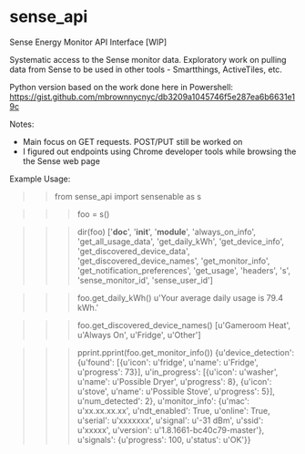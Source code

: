 # sense_api
Sense Energy Monitor API Interface [WIP]

Systematic access to the Sense monitor data. Exploratory work on pulling data from Sense
to be used in other tools - Smartthings, ActiveTiles, etc. 

Python version based on the work done here in Powershell:
https://gist.github.com/mbrownnycnyc/db3209a1045746f5e287ea6b6631e19c

Notes:

- Main focus on GET requests. POST/PUT still be worked on
- I figured out endpoints using Chrome developer tools while browsing the the Sense web page


Example Usage:

>> from sense_api import sensenable as s

>>> foo = s()

>>> dir(foo)
['__doc__', '__init__', '__module__', 'always_on_info', 'get_all_usage_data', 'get_daily_kWh', 'get_device_info', 'get_discovered_device_data', 'get_discovered_device_names', 'get_monitor_info', 'get_notification_preferences', 'get_usage', 'headers', 's', 'sense_monitor_id', 'sense_user_id']

>>> foo.get_daily_kWh()
u'Your average daily usage is 79.4 kWh.'

>>> foo.get_discovered_device_names()
[u'Gameroom Heat', u'Always On', u'Fridge', u'Other']

>>> pprint.pprint(foo.get_monitor_info())
{u'device_detection': {u'found': [{u'icon': u'fridge',
                                   u'name': u'Fridge',
                                   u'progress': 73}],
                       u'in_progress': [{u'icon': u'washer',
                                         u'name': u'Possible Dryer',
                                         u'progress': 8},
                                        {u'icon': u'stove',
                                         u'name': u'Possible Stove',
                                         u'progress': 5}],
                       u'num_detected': 2},
 u'monitor_info': {u'mac': u'xx.xx.xx.xx',
                   u'ndt_enabled': True,
                   u'online': True,
                   u'serial': u'xxxxxxx',
                   u'signal': u'-31 dBm',
                   u'ssid': u'xxxxx',
                   u'version': u'1.8.1661-bc40c79-master'},
 u'signals': {u'progress': 100, u'status': u'OK'}}
